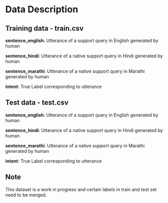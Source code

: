 # Data Description

## Training data - train.csv

**sentence_english**: Utterance of a support query in English generated by human

**sentence_hindi**: Utterance of a native support query in Hindi generated by human

**sentence_marathi**: Utterance of a native support query in Marathi generated by human

**intent**: True Label corresponding to utterance

## Test data - test.csv

**sentence_english**: Utterance of a support query in English generated by human

**sentence_hindi**: Utterance of a native support query in Hindi generated by human

**sentence_marathi**: Utterance of a native support query in Marathi generated by human

**intent**: True Label corresponding to utterance

## Note

This dataset is a work in progress and certain labels in train and test set need to be merged.
